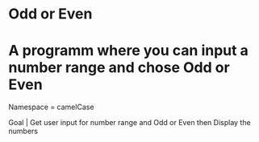 # Odd or Even
<h1>A programm where you can input a number range and chose Odd or Even </h1>
Namespace = camelCase

Goal | Get user input for number range and Odd or Even then Display the numbers